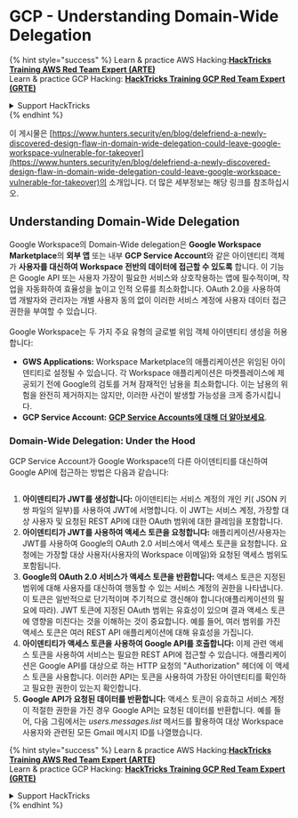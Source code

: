 # GCP - Understanding Domain-Wide Delegation

{% hint style="success" %}
Learn & practice AWS Hacking:<img src="../../../.gitbook/assets/image (1).png" alt="" data-size="line">[**HackTricks Training AWS Red Team Expert (ARTE)**](https://training.hacktricks.xyz/courses/arte)<img src="../../../.gitbook/assets/image (1).png" alt="" data-size="line">\
Learn & practice GCP Hacking: <img src="../../../.gitbook/assets/image (2).png" alt="" data-size="line">[**HackTricks Training GCP Red Team Expert (GRTE)**<img src="../../../.gitbook/assets/image (2).png" alt="" data-size="line">](https://training.hacktricks.xyz/courses/grte)

<details>

<summary>Support HackTricks</summary>

* Check the [**subscription plans**](https://github.com/sponsors/carlospolop)!
* **Join the** 💬 [**Discord group**](https://discord.gg/hRep4RUj7f) or the [**telegram group**](https://t.me/peass) or **follow** us on **Twitter** 🐦 [**@hacktricks\_live**](https://twitter.com/hacktricks\_live)**.**
* **Share hacking tricks by submitting PRs to the** [**HackTricks**](https://github.com/carlospolop/hacktricks) and [**HackTricks Cloud**](https://github.com/carlospolop/hacktricks-cloud) github repos.

</details>
{% endhint %}

이 게시물은 [https://www.hunters.security/en/blog/delefriend-a-newly-discovered-design-flaw-in-domain-wide-delegation-could-leave-google-workspace-vulnerable-for-takeover](https://www.hunters.security/en/blog/delefriend-a-newly-discovered-design-flaw-in-domain-wide-delegation-could-leave-google-workspace-vulnerable-for-takeover)의 소개입니다. 더 많은 세부정보는 해당 링크를 참조하십시오.

## **Understanding Domain-Wide Delegation**

Google Workspace의 Domain-Wide delegation은 **Google Workspace Marketplace**의 **외부 앱** 또는 내부 **GCP Service Account**와 같은 아이덴티티 객체가 **사용자를 대신하여 Workspace 전반의 데이터에 접근할 수 있도록** 합니다. 이 기능은 Google API 또는 사용자 가장이 필요한 서비스와 상호작용하는 앱에 필수적이며, 작업을 자동화하여 효율성을 높이고 인적 오류를 최소화합니다. OAuth 2.0을 사용하여 앱 개발자와 관리자는 개별 사용자 동의 없이 이러한 서비스 계정에 사용자 데이터 접근 권한을 부여할 수 있습니다.\
\
Google Workspace는 두 가지 주요 유형의 글로벌 위임 객체 아이덴티티 생성을 허용합니다:

* **GWS Applications:** Workspace Marketplace의 애플리케이션은 위임된 아이덴티티로 설정될 수 있습니다. 각 Workspace 애플리케이션은 마켓플레이스에 제공되기 전에 Google의 검토를 거쳐 잠재적인 남용을 최소화합니다. 이는 남용의 위험을 완전히 제거하지는 않지만, 이러한 사건이 발생할 가능성을 크게 증가시킵니다.
* **GCP Service Account:** [**GCP Service Accounts에 대해 더 알아보세요**](../gcp-basic-information/#service-accounts).

### **Domain-Wide Delegation: Under the Hood**

GCP Service Account가 Google Workspace의 다른 아이덴티티를 대신하여 Google API에 접근하는 방법은 다음과 같습니다:

<figure><img src="../../../.gitbook/assets/image (58).png" alt=""><figcaption></figcaption></figure>

1. **아이덴티티가 JWT를 생성합니다:** 아이덴티티는 서비스 계정의 개인 키( JSON 키 쌍 파일의 일부)를 사용하여 JWT에 서명합니다. 이 JWT는 서비스 계정, 가장할 대상 사용자 및 요청된 REST API에 대한 OAuth 범위에 대한 클레임을 포함합니다.
2. **아이덴티티가 JWT를 사용하여 액세스 토큰을 요청합니다:** 애플리케이션/사용자는 JWT를 사용하여 Google의 OAuth 2.0 서비스에서 액세스 토큰을 요청합니다. 요청에는 가장할 대상 사용자(사용자의 Workspace 이메일)와 요청된 액세스 범위도 포함됩니다.
3. **Google의 OAuth 2.0 서비스가 액세스 토큰을 반환합니다:** 액세스 토큰은 지정된 범위에 대해 사용자를 대신하여 행동할 수 있는 서비스 계정의 권한을 나타냅니다. 이 토큰은 일반적으로 단기적이며 주기적으로 갱신해야 합니다(애플리케이션의 필요에 따라). JWT 토큰에 지정된 OAuth 범위는 유효성이 있으며 결과 액세스 토큰에 영향을 미친다는 것을 이해하는 것이 중요합니다. 예를 들어, 여러 범위를 가진 액세스 토큰은 여러 REST API 애플리케이션에 대해 유효성을 가집니다.
4. **아이덴티티가 액세스 토큰을 사용하여 Google API를 호출합니다:** 이제 관련 액세스 토큰을 사용하여 서비스는 필요한 REST API에 접근할 수 있습니다. 애플리케이션은 Google API를 대상으로 하는 HTTP 요청의 "Authorization" 헤더에 이 액세스 토큰을 사용합니다. 이러한 API는 토큰을 사용하여 가장된 아이덴티티를 확인하고 필요한 권한이 있는지 확인합니다.
5. **Google API가 요청된 데이터를 반환합니다:** 액세스 토큰이 유효하고 서비스 계정이 적절한 권한을 가진 경우 Google API는 요청된 데이터를 반환합니다. 예를 들어, 다음 그림에서는 _users.messages.list_ 메서드를 활용하여 대상 Workspace 사용자와 관련된 모든 Gmail 메시지 ID를 나열했습니다.

{% hint style="success" %}
Learn & practice AWS Hacking:<img src="../../../.gitbook/assets/image (1).png" alt="" data-size="line">[**HackTricks Training AWS Red Team Expert (ARTE)**](https://training.hacktricks.xyz/courses/arte)<img src="../../../.gitbook/assets/image (1).png" alt="" data-size="line">\
Learn & practice GCP Hacking: <img src="../../../.gitbook/assets/image (2).png" alt="" data-size="line">[**HackTricks Training GCP Red Team Expert (GRTE)**<img src="../../../.gitbook/assets/image (2).png" alt="" data-size="line">](https://training.hacktricks.xyz/courses/grte)

<details>

<summary>Support HackTricks</summary>

* Check the [**subscription plans**](https://github.com/sponsors/carlospolop)!
* **Join the** 💬 [**Discord group**](https://discord.gg/hRep4RUj7f) or the [**telegram group**](https://t.me/peass) or **follow** us on **Twitter** 🐦 [**@hacktricks\_live**](https://twitter.com/hacktricks\_live)**.**
* **Share hacking tricks by submitting PRs to the** [**HackTricks**](https://github.com/carlospolop/hacktricks) and [**HackTricks Cloud**](https://github.com/carlospolop/hacktricks-cloud) github repos.

</details>
{% endhint %}
